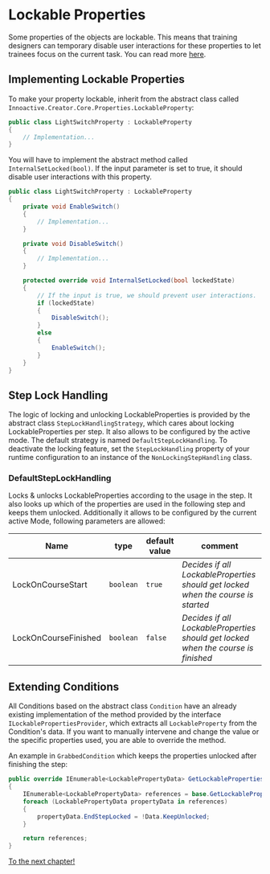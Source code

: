 # Lockable Properties

Some properties of the objects are lockable. This means that training designers can temporary disable user interactions for these properties to let trainees focus on the current task. You can read more [here](../innoactive-creator/suspending-interactions.md).

## Implementing Lockable Properties

To make your property lockable, inherit from the abstract class called `Innoactive.Creator.Core.Properties.LockableProperty`:

```csharp
public class LightSwitchProperty : LockableProperty
{
    // Implementation...
}
```

You will have to implement the abstract method called `InternalSetLocked(bool)`. If the input parameter is set to true, it should disable user interactions with this property.

```csharp
public class LightSwitchProperty : LockableProperty
{
    private void EnableSwitch()
    {
        // Implementation...
    }

    private void DisableSwitch()
    {
        // Implementation...
    }

    protected override void InternalSetLocked(bool lockedState)
    {
        // If the input is true, we should prevent user interactions.
        if (lockedState)
        {
            DisableSwitch();
        }
        else
        {
            EnableSwitch();
        }
    }
}
```

## Step Lock Handling
The logic of locking and unlocking LockableProperties is provided by the abstract class `StepLockHandlingStrategy`, which cares about locking LockableProperties per step. It also allows to be configured by the active mode. The default strategy is named `DefaultStepLockHandling`. To deactivate the locking feature, set the `StepLockHandling` property of your runtime configuration to an instance of the `NonLockingStepHandling` class.

### DefaultStepLockHandling
Locks & unlocks LockableProperties according to the usage in the step. It also looks up which of the properties are used in the following step and keeps them unlocked. Additionally it allows to be configured by the current active Mode, following parameters are allowed:

Name | type | default value | comment
|---|---|---|---|
LockOnCourseStart | `boolean` | `true` | *Decides if all LockableProperties should get locked when the course is started*
LockOnCourseFinished | `boolean` | `false` | *Decides if all LockableProperties should get locked when the course is finished*

## Extending Conditions
All Conditions based on the abstract class `Condition` have an already existing implementation of the method provided by the interface `ILockablePropertiesProvider`, which extracts all `LockableProperty` from the Condition's data. If you want to manually intervene and change the value or the specific properties used, you are able to override the method.

An example in `GrabbedCondition` which keeps the properties unlocked after finishing the step:
```csharp
public override IEnumerable<LockablePropertyData> GetLockableProperties()
{
    IEnumerable<LockablePropertyData> references = base.GetLockableProperties();
    foreach (LockablePropertyData propertyData in references)
    {
        propertyData.EndStepLocked = !Data.KeepUnlocked;
    }

    return references;
}
```

[To the next chapter!](input-system.md)